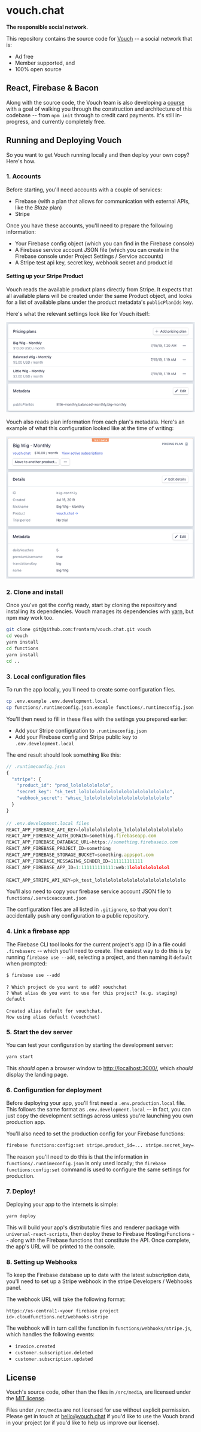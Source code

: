 vouch.chat
==========

**The responsible social network.**

This repository contains the source code for [Vouch](https://beta.vouch.chat) -- a social network that is:

- Ad free
- Member supported, and
- 100% open source


React, Firebase & Bacon
-----------------------

Along with the source code, the Vouch team is also developing a [course](https://frontarm.com/bacon) with a goal of walking you through the construction and architecture of this codebase -- from `npm init` through to credit card payments. It's still in-progress, and currently completely free.


Running and Deploying Vouch
---------------------------

So you want to get Vouch running locally and then deploy your own copy? Here's how.

### 1. Accounts

Before starting, you'll need accounts with a couple of services:

- Firebase (with a plan that allows for communication with external APIs, like the *Blaze* plan)
- Stripe

Once you have these accounts, you'll need to prepare the following information:

- Your Firebase config object (which you can find in the Firebase console)
- A Firebase service account JSON file (which you can create in the Firebase console under Project Settings / Service accounts) 
- A Stripe test api key, secret key, webhook secret and product id


#### Setting up your Stripe Product

Vouch reads the available product plans directly from Stripe. It expects that all available plans will be created under the same Product object, and looks for a list of available plans under the product metadata's `publicPlanIds` key.

Here's what the relevant settings look like for Vouch itself:

![Stripe product settings screenshot](./media/stripe-product-settings.png)

Vouch also reads plan information from each plan's metadata. Here's an example of what this configuration looked like at the time of writing:

![Stripe plan settings screenshot](./media/stripe-plan-settings.png)


### 2. Clone and install

Once you've got the config ready, start by cloning the repository and installing its dependencies. Vouch manages its dependencies with [yarn](https://yarnpkg.com/en/), but npm may work too.

```bash
git clone git@github.com:frontarm/vouch.chat.git vouch
cd vouch
yarn install
cd functions
yarn install
cd ..
```


### 3. Local configuration files

To run the app locally, you'll need to create some configuration files.

```bash
cp .env.example .env.development.local
cp functions/.runtimeconfig.json.example functions/.runtimeconfig.json
```

You'll then need to fill in these files with the settings you prepared earlier:

- Add your Stripe configuration to `.runtimeconfig.json`
- Add your Firebase config and Stripe public key to `.env.development.local`

The end result should look something like this:

```js
// .runtimeconfig.json
{
  "stripe": {
    "product_id": "prod_lololololololo",
    "secret_key": "sk_test_lololololololololololololololololo",
    "webhook_secret": "whsec_lolololololololololololololololo"
  }
}

// .env.development.local files
REACT_APP_FIREBASE_API_KEY=lolololololololo_lololololololololololo
REACT_APP_FIREBASE_AUTH_DOMAIN=something.firebaseapp.com
REACT_APP_FIREBASE_DATABASE_URL=https://something.firebaseio.com
REACT_APP_FIREBASE_PROJECT_ID=something
REACT_APP_FIREBASE_STORAGE_BUCKET=something.appspot.com
REACT_APP_FIREBASE_MESSAGING_SENDER_ID=111111111111
REACT_APP_FIREBASE_APP_ID=1:111111111111:web:1lololololololol

REACT_APP_STRIPE_API_KEY=pk_test_lololololololololololololololololo
```

You'll also need to copy your firebase service account JSON file to `functions/.serviceaccount.json`

The configuration files are all listed in `.gitignore`, so that you don't accidentally push any configuration to a public repository.


### 4. Link a firebase app

The Firebase CLI tool looks for the current project's app ID in a file could `.firebaserc` -- which you'll need to create. The easiest way to do this is by running `firebase use --add`, selecting a project, and then naming it `default` when prompted:

```
$ firebase use --add

? Which project do you want to add? vouchchat
? What alias do you want to use for this project? (e.g. staging) default

Created alias default for vouchchat.
Now using alias default (vouchchat)
```


### 5. Start the dev server

You can test your configuration by starting the development server:

```bash
yarn start
```

This *should* open a browser window to <http://localhost:3000/>, which *should* display the landing page.


### 6. Configuration for deployment

Before deploying your app, you'll first need a `.env.production.local` file. This follows the same format as `.env.development.local` -- in fact, you can just copy the development settings across unless you're launching you own production app.

You'll also need to set the production config for your Firebase functions:

```bash
firebase functions:config:set stripe.product_id=... stripe.secret_key=... stripe.webhook_secret=...
```

The reason you'll need to do this is that the information in `functions/.runtimeconfig.json` is only used locally; the `firebase functions:config:set` command is used to configure the same settings for production.


### 7. Deploy!

Deploying your app to the internets is simple:

```bash
yarn deploy
```

This will build your app's distributable files and renderer package with `universal-react-scripts`, then deploy these to Firebase Hosting/Functions -- along with the Firebase functions that constitute the API. Once complete, the app's URL will be printed to the console.


### 8. Setting up Webhooks

To keep the Firebase database up to date with the latest subscription data, you'll need to set up a Stripe webhook in the stripe Developers / Webhooks panel.

The webhook URL will take the following format:

```
https://us-central1-<your firebase project id>.cloudfunctions.net/webhooks-stripe
```

The webhook will in turn call the function in `functions/webhooks/stripe.js`, which handles the following events:

- `invoice.created`
- `customer.subscription.deleted`
- `customer.subscription.updated`


License
-------

Vouch's source code, other than the files in `/src/media`, are licensed under the [MIT license](/LICENSE.md).

Files under `/src/media` are not licensed for use without explicit permission. Please get in touch at [hello@vouch.chat](mailto:hello@vouch.chat) if you'd like to use the Vouch brand in your project (or if you'd like to help us improve our license).
